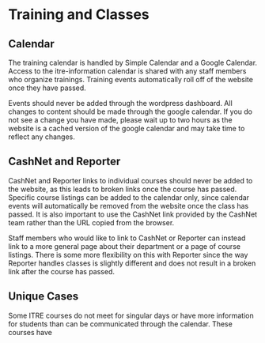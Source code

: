 # Training and Classes

## Calendar
The training calendar is handled by Simple Calendar and a Google Calendar. Access to the itre-information calendar is shared with any staff members who organize trainings. Training events automatically roll off of the website once they have passed.

Events should never be added through the wordpress dashboard. All changes to content should be made through the google calendar. If you do not see a change you have made, please wait up to two hours as the website is a cached version of the google calendar and may take time to reflect any changes.

<Resource name="Image Guidelines" preview="training_calendar" :files="[
  {text:'PDF', link:'Wordpress\ Training\ Calendar.pdf'}
]" />

## CashNet and Reporter
CashNet and Reporter links to individual courses should never be added to the website, as this leads to broken links once the course has passed. Specific course listings can be added to the calendar only, since calendar events will automatically be removed from the website once the class has passed. It is also important to use the CashNet link provided by the CashNet team rather than the URL copied from the browser.

Staff members who would like to link to CashNet or Reporter can instead link to a more general page about their department or a page of course listings. There is some more flexibility on this with Reporter since the way Reporter handles classes is slightly different and does not result in a broken link after the course has passed.

## Unique Cases
Some ITRE courses do not meet for singular days or have more information for students than can be communicated through the calendar. These courses have

